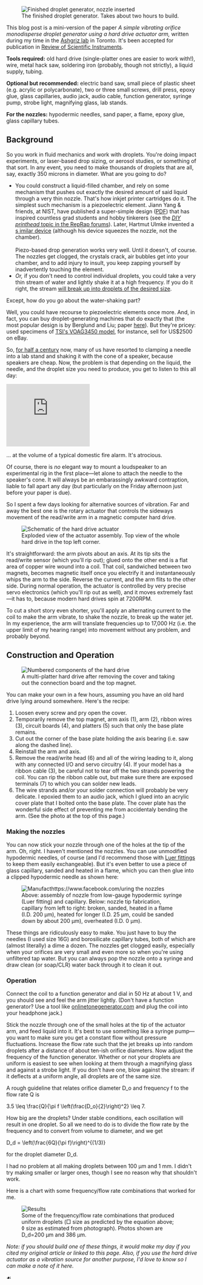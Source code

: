 <script type="text/javascript" src="js/katex/katex.min.js"></script>
<link rel="stylesheet" href="js/katex/katex.min.css"></link>
<script type="text/javascript">
  $(function() {
  $(".math, .tmath").each(function() {
    var texTxt = $(this).text();
    el = $(this).get(0);
    if(el.tagName == "DIV"){
        addDisp = "\\\\displaystyle{";
        addDispAfter = "}"
    } else {
        addDisp = "";
        addDispAfter = "";
    }
    try {
        katex.render(addDisp+texTxt+addDispAfter, el);
    }
    catch(err) {
        $(this).html("<span class='err'>"+err);
    }
  });
  $(".imath").each(function() {
    var texTxt = $(this).text();
    el = $(this).get(0);
    try {
        katex.render(texTxt, el);
    }
    catch(err) {
        $(this).html("<span class='err'>"+err);
    }
  });
  })
</script>
<figure>
<img src="{{path}}/finished.jpg" alt="Finished droplet generator, nozzle
inserted">
<figcaption>The finished droplet generator. Takes about two hours to build.</figcaption>
</figure>
This blog post is a mini-version of the paper <em>A
simple vibrating orifice monodisperse droplet generator using
a hard drive actuator arm,</em> written during my time in the <a
href="http://mussl.mie.utoronto.ca/">Ashgriz lab</a> in Toronto. It's been accepted
for publication in <a
href="http://scitation.aip.org/content/aip/journal/rsi">Review of Scientific
Instruments</a>.

<strong>Tools required:</strong> old hard drive (single-platter ones are
easier to work with!), wire, metal hack saw, soldering iron (probably,
though not strictly), a liquid supply, tubing.

<strong>Optional but recommended:</strong>
electric band saw, small piece of plastic sheet (e.g. acrylic or polycarbonate),
two or three small screws, drill press, epoxy glue, glass capillaries, audio jack,
audio cable, function generator, syringe pump, strobe light, magnifying glass,
lab stands.

<strong>For the nozzles:</strong> hypodermic needles, sand paper, a flame, epoxy
glue, glass capillary tubes.

<h2>Background</h2>
So you work in fluid mechanics and work with droplets. You're doing impact experiments, or
laser-based drop sizing, or aerosol studies, or something of that sort. In any
event, you need to make thousands of droplets that are all, say, exactly 350
microns in diameter. What are you going to do?

<ul>
<li>You could construct a liquid-filled chamber, and rely on some mechanism that pushes out exactly the
  desired amount of said liquid through a very thin nozzle. That's how inkjet printer cartridges do it. The
  simplest such mechanism is a piezoelectric element. Jiann Yang
&amp; friends, at NIST, have published a super-simple design (<a
href="http://www.nist.gov/el/fire_research/upload/Yang-A-Simple-Piezoele
ctric-Droplet-Generator.pdf">PDF</a>) that has inspired
countless grad students and hobby tinkerers (see the <a
href="http://forums.reprap.org/read.php?153,52959,page=0"><em>DIY
printhead</em> topic in the RepRap
forums</a>). Later, Hartmut Ulmke invented a <a
href="http://diogenes.iwt.uni-bremen.de/vt/laser/generator-photos.htm">s
imilar device</a> (although his device squeezes the nozzle, not the
chamber).<br><br> Piezo-based drop generation works very well.
Until it doesn't, of course. The nozzles get clogged, the crystals crack,
air bubbles get into your chamber, and to add injury to insult, you keep
zapping yourself by inadvertently touching the element.
</li> <li><em>Or,</em> if you don't need to control individual
droplets, you could take a very thin stream of water and lightly
shake it at a high frequency. If you do it right, the stream <a
href="http://en.wikipedia.org/wiki/Plateau%E2%80%93Rayleigh_instability"
>will break up into droplets of the desired size</a>. </li></ul>

Except, how do you go about the water-shaking part?

Well, you could have recourse to piezoelectric elements once more. And, in fact, you can buy
droplet-generating machines that do exactly that (the most popular design is
by Berglund and Liu; paper <a
href="http://pubs.acs.org/doi/abs/10.1021/es60074a001">here</a>).
But they're pricey: used specimens of <a
href="http://www.tsi.com/vibrating-orifice-aerosol-generator-3450/">TSI's
VOAG3450 model</a>, for instance, sell for US$2500 on eBay.

So, <a
href="http://rspa.royalsocietypublishing.org/content/royprsa/290/1423/54
7.full.pdf">for half a century</a> now, many of us have resorted to clamping a needle into a lab stand
and shaking it with the cone of a speaker, because speakers are cheap. Now, the
problem is that depending on the liquid, the needle, and the droplet size you
need to produce, you get to listen to this all day:

<iframe width="220" height="165" src="https://www.youtube.com/embed/dimdySz8F0c" frameborder="0" allowfullscreen></iframe>

&hellip; at the volume of a typical domestic fire alarm. It's atrocious. 

Of course, there is <em>no</em> elegant way to mount a loudspeaker to an
experimental rig in the first place&mdash;let alone to attach
the needle to the speaker's cone. It will always be an embarassingly awkward
contraption, liable to fall apart any day (but particularly on the Friday
afternoon just before your paper is due).

So I spent a few days looking for alternative sources of vibration. Far and away
the best one is the rotary actuator that controls the sideways movement of the
read/write arm in a magnetic computer hard drive. 
<figure>
<img src="{{path}}/schematic.png" alt="Schematic of the hard drive actuator">
<figcaption>Exploded view of the actuator assembly. Top view of the whole hard
drive in the top left corner.</figcaption>
</figure>
It's straightforward: the arm pivots about an axis. At its tip sits the read/write sensor (which
you'll rip out); glued onto the other end is a flat area of copper wire wound into a
coil. That coil, sandwiched between two magnets, becomes magnetic itself once
you electrify it and instantaneously whips the arm to the side.
Reverse the current, and the arm flits to the other side. During normal operation, the actuator is
controlled by very precise servo electronics (which you'll rip out as well), and
it moves extremely fast&mdash;it has to, because modern hard drives spin at
7200RPM.

To cut a short story even shorter, you'll apply an alternating current
to the coil to make the arm vibrate, to shake the nozzle, to break up the water
jet. In my experience, the arm will translate frequencies up to
17,000&nbsp;Hz (i.e. the upper limit of my hearing range) into movement
without any problem, and probably beyond.

<h2>Construction and Operation</h2>
<figure>
<img src="{{path}}/numbers.jpg" alt="Numbered components of the hard drive">
<figcaption>A multi-platter hard drive after removing the cover and taking out
the connection board and the top magnet.</figcaption>
</figure>
You can make your own in a few hours, assuming you have an old hard drive lying
around somewhere. Here's the recipe:

1. Loosen every screw and pry open the cover.
2. Temporarily remove the top magnet, arm axis (1), arm (2), ribbon wires (3), circuit
   boards (4), and platters (5) such that only the base plate remains.
3. Cut out the corner of the base plate holding the axis bearing (i.e. saw along
   the dashed line).
4. Reinstall the arm and axis.
5. Remove the read/write head (6) and all of the wiring leading to it, along
   with any connected I/O and servo circuitry (4). If your model has a ribbon
   cable (3), be careful not to tear off the two strands powering the coil. You
   can rip the ribbon cable out, but make sure there are exposed terminals (7)
   to which you can solder new leads.
6. The wire strands and/or your solder connection will probably be very
   delicate. I epoxied them to an audio jack, which I glued into an acrylic
   cover plate that I bolted onto the base plate. The cover plate has the
   wonderful side effect of preventing me from accidentaly bending the arm. (See
   the photo at the top of this page.)


<h3>Making the nozzles</h3>
You can now stick your nozzle through one of the holes at the tip
of the arm. Oh, right. I haven't mentioned the nozzles. You can use
unmodified hypodermic needles, of course (and I'd recommend those with <a
href="http://en.wikipedia.org/wiki/Luer_taper">Luer fittings</a> to keep
them easily exchangeable). But it's even better to use a piece of glass
capillary, sanded and heated in a flame, which you can then glue into a
clipped hypodermic needle as shown here:

<figure>
<img src="{{path}}/needles.jpg" alt="Manufacthttps://www.facebook.com/uring the nozzles">
<figcaption>Above: assembly of nozzle from
low-gauge hypodermic syringe (Luer fitting) and capillary. Below: nozzle tip
fabrication, capillary from left to right: broken, sanded, heated in a flame (I.D.
200&nbsp;&mu;m), heated for longer (I.D. 25&nbsp;&mu;m, could be sanded down by about
200&nbsp;&mu;m), overheated (I.D. 0&nbsp;&mu;m).</figcaption>
</figure>

These things are ridiculously easy to make. You just have to buy the needles (I
used size 16G) and borosilicate capillary tubes, both of which are (almost literally) a dime a dozen.
The nozzles get clogged easily, especially when your orifices are very small and
even more so when you're using unfiltered tap water. But you can always pop the nozzle
onto a syringe and draw clean (or soap/CLR) water back through it to clean it
out.

<h3>Operation</h3>
Connect the coil to a function generator and dial in 50&nbsp;Hz at about 1&nbsp;V, and you should see and feel the arm
jitter lightly. (Don't have a function generator? Use a tool like <a
href="http://onlinetonegenerator.com/">onlinetonegenerator.com</a> and
plug the coil into your headphone jack.) 

Stick the nozzle through one of the small holes at the tip of the actuator arm,
and feed liquid into it. It's best to use something like a syringe
pump&mdash;you want to make sure you get a constant flow without pressure
fluctuations. Increase the flow rate such that the jet breaks up into random
droplets after a distance of about ten-ish orifice diameters. Now adjust the
frequency of the function generator. Whether or not your droplets are uniform is
easiest to see when looking at them through a magnifying glass and
against a strobe light. If you don't have one, blow against the stream:
if it deflects at a uniform angle, all droplets are of the same size.

A rough guideline that relates orifice diameter <span
class="math">D_o</span> and frequency <span class="math">f</span> to the
flow rate <span class="math">Q</span> is
<div class="math">
 3.5 \leq \frac{Q}{\pi f \left(\frac{D_o}{2}\right)^2} \leq 7.
</div>

How big are the droplets? Under stable conditions, each oscillation will result
in one droplet. So all we need to do is to divide the flow rate by the frequency
and to convert from volume to diameter, and we get
<div class="math">
D_d = \left(\frac{6Q}{\pi f}\right)^{(1/3)}
</div>

for the droplet diameter <span class="math">D_d</span>.

I had no problem at all making droplets between 100&nbsp;&mu;m and 1&nbsp;mm. I didn't try
making smaller or larger ones, though I see no reason why that shouldn't work.

Here is a chart with some frequency/flow rate combinations that worked for me.
<figure>
<img src="{{path}}/results.jpg" alt="Results">
<figcaption>Some of the frequency/flow rate combinations that produced uniform
droplets (&#9633;&nbsp;size as predicted by the equation above; &loz;&nbsp;size as
estimated from photograph). Photos shown are <span
class="math">D_d</span>=200&nbsp;&mu;m and 386&nbsp;&mu;m.</figcaption>
</figure>

<em>Note: if you should build one of these things, it would make my day if you cited my
original article or linked to this page. Also, if you use the hard drive
actuator as a vibration source for another purpose, I'd love to know so I can
make a note of it here.</em>
<div class="tombstone">&#9753;</div>
